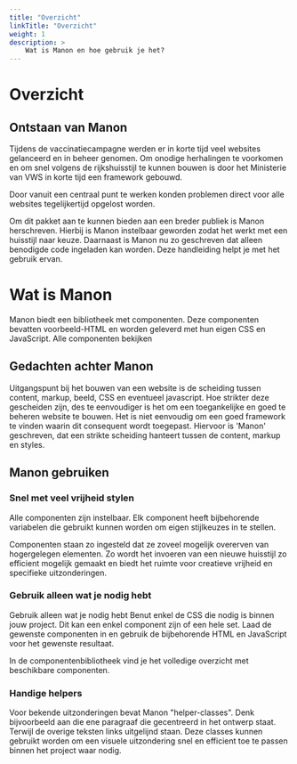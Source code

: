 ```yaml
---
title: "Overzicht"
linkTitle: "Overzicht"
weight: 1
description: >
    Wat is Manon en hoe gebruik je het?
---
```


# Overzicht

## Ontstaan van Manon

Tijdens de vaccinatiecampagne werden er in korte tijd veel websites gelanceerd
en in beheer genomen. Om onodige herhalingen te voorkomen en om snel volgens de
rijkshuisstijl te kunnen bouwen is door het Ministerie van VWS in korte tijd
een framework gebouwd.

Door vanuit een centraal punt te werken konden problemen direct voor alle
websites tegelijkertijd opgelost worden.

Om dit pakket aan te kunnen bieden aan een breder publiek is Manon herschreven.
Hierbij is Manon instelbaar geworden zodat het werkt met een huisstijl naar
keuze. Daarnaast is Manon nu zo geschreven dat alleen benodigde code ingeladen
kan worden. Deze handleiding helpt je met het gebruik ervan.

# Wat is Manon

Manon biedt een bibliotheek met componenten. Deze componenten bevatten
voorbeeld-HTML en worden geleverd met hun eigen CSS en JavaScript. Alle
componenten bekijken

## Gedachten achter Manon

Uitgangspunt bij het bouwen van een website is de scheiding tussen content,
markup, beeld, CSS en eventueel javascript. Hoe strikter deze gescheiden zijn,
des te eenvoudiger is het om een toegankelijke en goed te beheren website te
bouwen. Het is niet eenvoudig om een goed framework te vinden waarin dit
consequent wordt toegepast. Hiervoor is 'Manon' geschreven, dat een strikte
scheiding hanteert tussen de content, markup en styles.

## Manon gebruiken

### Snel met veel vrijheid stylen

Alle componenten zijn instelbaar. Elk component heeft bijbehorende variabelen
die gebruikt kunnen worden om eigen stijlkeuzes in te stellen.

Componenten staan zo ingesteld dat ze zoveel mogelijk overerven van
hogergelegen elementen. Zo wordt het invoeren van een nieuwe huisstijl zo
efficient mogelijk gemaakt en biedt het ruimte voor creatieve vrijheid en
specifieke uitzonderingen.

### Gebruik alleen wat je nodig hebt

Gebruik alleen wat je nodig hebt Benut enkel de CSS die nodig is binnen jouw
project. Dit kan een enkel component zijn of een hele set. Laad de gewenste
componenten in en gebruik de bijbehorende HTML en JavaScript voor het gewenste
resultaat.

In de componentenbibliotheek vind je het volledige overzicht met beschikbare
componenten.

### Handige helpers

Voor bekende uitzonderingen bevat Manon "helper-classes". Denk bijvoorbeeld aan
die ene paragraaf die gecentreerd in het ontwerp staat. Terwijl de overige
teksten links uitgelijnd staan. Deze classes kunnen gebruikt worden om een
visuele uitzondering snel en efficient toe te passen binnen het project waar
nodig.
